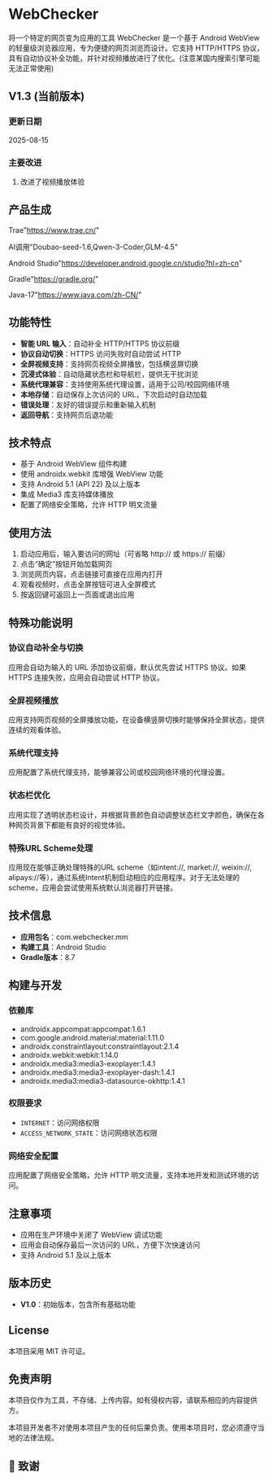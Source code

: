 # WebChecker

将一个特定的网页变为应用的工具
WebChecker 是一个基于 Android WebView 的轻量级浏览器应用，专为便捷的网页浏览而设计。它支持 HTTP/HTTPS 协议，具有自动协议补全功能，并针对视频播放进行了优化。(注意某国内搜索引擎可能无法正常使用)

## V1.3 (当前版本)

### 更新日期
2025-08-15

### 主要改进
1. 改进了视频播放体验

## 产品生成
Trae"https://www.trae.cn/"

AI调用"Doubao-seed-1.6,Qwen-3-Coder,GLM-4.5"

Android Studio"https://developer.android.google.cn/studio?hl=zh-cn"

Gradle"https://gradle.org/"

Java-17"https://www.java.com/zh-CN/"

## 功能特性

- **智能 URL 输入**：自动补全 HTTP/HTTPS 协议前缀
- **协议自动切换**：HTTPS 访问失败时自动尝试 HTTP
- **全屏视频支持**：支持网页视频全屏播放，包括横竖屏切换
- **沉浸式体验**：自动隐藏状态栏和导航栏，提供无干扰浏览
- **系统代理兼容**：支持使用系统代理设置，适用于公司/校园网络环境
- **本地存储**：自动保存上次访问的 URL，下次启动时自动加载
- **错误处理**：友好的错误提示和重新输入机制
- **返回导航**：支持网页后退功能

## 技术特点

- 基于 Android WebView 组件构建
- 使用 androidx.webkit 库增强 WebView 功能
- 支持 Android 5.1 (API 22) 及以上版本
- 集成 Media3 库支持媒体播放
- 配置了网络安全策略，允许 HTTP 明文流量

## 使用方法

1. 启动应用后，输入要访问的网址（可省略 http:// 或 https:// 前缀）
2. 点击“确定”按钮开始加载网页
3. 浏览网页内容，点击链接可直接在应用内打开
4. 观看视频时，点击全屏按钮可进入全屏模式
5. 按返回键可返回上一页面或退出应用

## 特殊功能说明

### 协议自动补全与切换
应用会自动为输入的 URL 添加协议前缀，默认优先尝试 HTTPS 协议。如果 HTTPS 连接失败，应用会自动尝试 HTTP 协议。

### 全屏视频播放
应用支持网页视频的全屏播放功能，在设备横竖屏切换时能够保持全屏状态，提供连续的观看体验。

### 系统代理支持
应用配置了系统代理支持，能够兼容公司或校园网络环境的代理设置。

### 状态栏优化
应用实现了透明状态栏设计，并根据背景颜色自动调整状态栏文字颜色，确保在各种网页背景下都能有良好的视觉体验。

### 特殊URL Scheme处理
应用现在能够正确处理特殊的URL scheme（如intent://, market://, weixin://, alipays://等），通过系统Intent机制启动相应的应用程序。对于无法处理的scheme，应用会尝试使用系统默认浏览器打开链接。

## 技术信息

- **应用包名**：com.webchecker.mm
- **构建工具**：Android Studio
- **Gradle版本**：8.7

## 构建与开发

### 依赖库

- androidx.appcompat:appcompat:1.6.1
- com.google.android.material:material:1.11.0
- androidx.constraintlayout:constraintlayout:2.1.4
- androidx.webkit:webkit:1.14.0
- androidx.media3:media3-exoplayer:1.4.1
- androidx.media3:media3-exoplayer-dash:1.4.1
- androidx.media3:media3-datasource-okhttp:1.4.1

### 权限要求

- `INTERNET`：访问网络权限
- `ACCESS_NETWORK_STATE`：访问网络状态权限

### 网络安全配置

应用配置了网络安全策略，允许 HTTP 明文流量，支持本地开发和测试环境的访问。

## 注意事项

- 应用在生产环境中关闭了 WebView 调试功能
- 应用会自动保存最后一次访问的 URL，方便下次快速访问
- 支持 Android 5.1 及以上版本


## 版本历史
- **V1.0**：初始版本，包含所有基础功能

## License

本项目采用 MIT 许可证。

## 免责声明

本项目仅作为工具，不存储、上传内容。如有侵权内容，请联系相应的内容提供方。

本项目开发者不对使用本项目产生的任何后果负责。使用本项目时，您必须遵守当地的法律法规。

## 🙏 致谢